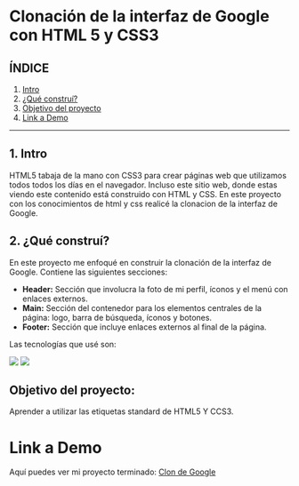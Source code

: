 # Clonación de la interfaz de Google con HTML 5 y CSS3

## **ÍNDICE**

1. [Intro](#)
2. [¿Qué construí?](#)
3. [Objetivo del proyecto](#)
4. [Link a Demo](#)

****

## 1. Intro 
HTML5 tabaja de la mano con CSS3 para crear páginas web que utilizamos todos todos los días en el navegador. Incluso este sitio web, donde estas viendo este contenido está construido con HTML y CSS. En este proyecto con los conocimientos de html y css realicé la clonacion de la interfaz de Google.

## 2. ¿Qué construí?
En este proyecto me enfoqué en construir la clonación de la interfaz de Google.
Contiene las siguientes secciones:

* **Header:** Sección que involucra la foto de mi perfil, íconos y el menú con enlaces externos.
* **Main:** Sección del contenedor para los elementos centrales de la página: logo, barra de búsqueda, íconos y botones.
* **Footer:** Sección que incluye enlaces externos al final de la página.



Las tecnologías que usé son:

<img src="https://img.shields.io/badge/HTML5-E34F26?style=for-the-badge&logo=html5&logoColor=white" /> <img src="https://img.shields.io/badge/CSS3-1572B6?style=for-the-badge&logo=css3&logoColor=white" />

## Objetivo del proyecto:
Aprender a utilizar las etiquetas standard de HTML5 Y CCS3.

# Link a Demo
Aquí puedes ver mi proyecto terminado: [Clon de Google](https://clon-de-google-gold.vercel.app/)
